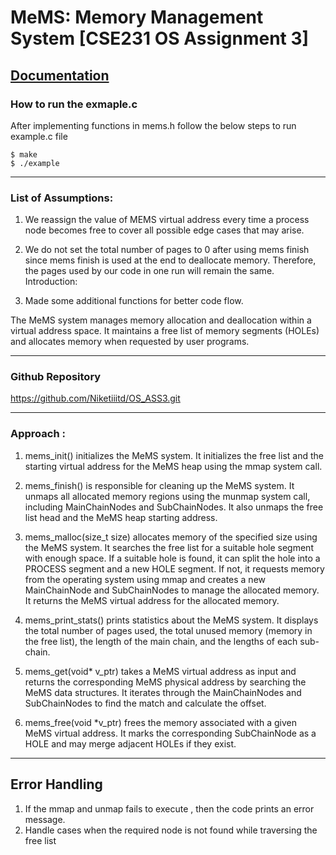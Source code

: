 # MeMS: Memory Management System [CSE231 OS Assignment 3]
[Documentation](https://docs.google.com/document/d/1Gs9kC3187lLrinvK1SueTc8dHCJ0QP43eRlrCRlXiCY/edit?usp=sharing)
---

### How to run the exmaple.c
After implementing functions in mems.h follow the below steps to run example.c file
```
$ make
$ ./example
```
----------------------------------------------------------------------------------------------------
### List of Assumptions:

1. We reassign the value of MEMS virtual address every time a process node becomes free to cover all possible edge cases that may arise.

2. We do not set the total number of pages to 0 after using mems finish since mems finish is used at the end to deallocate memory. Therefore, the pages used by our code in one run will remain the same.
Introduction:

3. Made some additional functions for better code flow. 

The MeMS system manages memory allocation and deallocation within a virtual address space.
It maintains a free list of memory segments (HOLEs) and allocates memory when requested by user programs.

----------------------------------------------------------------------------------------------------
### Github Repository
https://github.com/Niketiiitd/OS_ASS3.git

----------------------------------------------------------------------------------------------------

### Approach :

1. mems_init() initializes the MeMS system. It initializes the free list and the starting virtual address for the MeMS heap using the mmap system call.

2. mems_finish() is responsible for cleaning up the MeMS system. It unmaps all allocated memory regions using the munmap system call, including MainChainNodes and SubChainNodes. It also unmaps the free list head and the MeMS heap starting address.

3. mems_malloc(size_t size) allocates memory of the specified size using the MeMS system. It searches the free list for a suitable hole segment with enough space. If a suitable hole is found, it can split the hole into a PROCESS segment and a new HOLE segment. If not, it requests memory from the operating system using mmap and creates a new MainChainNode and SubChainNodes to manage the allocated memory. It returns the MeMS virtual address for the allocated memory.

4. mems_print_stats() prints statistics about the MeMS system. It displays the total number of pages used, the total unused memory (memory in the free list), the length of the main chain, and the lengths of each sub-chain.

5. mems_get(void* v_ptr) takes a MeMS virtual address as input and returns the corresponding MeMS physical address by searching the MeMS data structures. It iterates through the MainChainNodes and SubChainNodes to find the match and calculate the offset.

6. mems_free(void *v_ptr) frees the memory associated with a given MeMS virtual address. It marks the corresponding SubChainNode as a HOLE and may merge adjacent HOLEs if they exist.

----------------------------------------------------------------------------------------------------
## Error Handling 
1. If the mmap and unmap fails to execute , then the code prints an error message.
2. Handle cases when the required node is not found while traversing the free list


